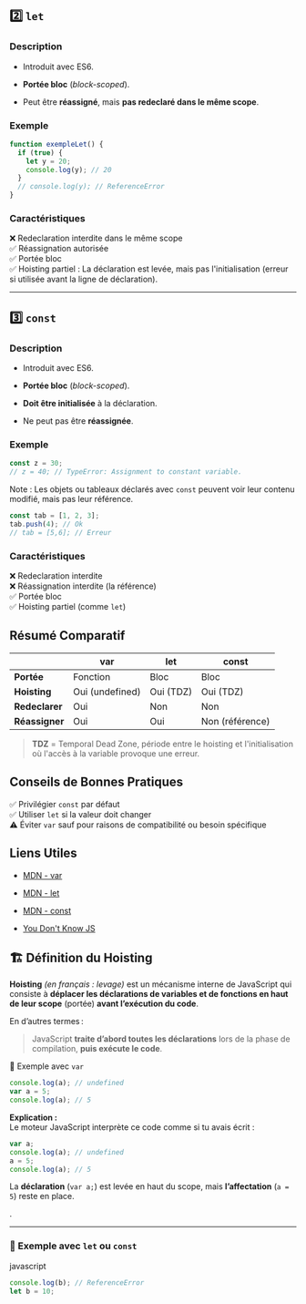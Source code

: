 ## 2️⃣ `let`

### Description

- Introduit avec ES6.

- **Portée bloc** (*block-scoped*).

- Peut être **réassigné**, mais **pas redeclaré dans le même scope**.

### Exemple

```js
function exempleLet() {
  if (true) {
    let y = 20;
    console.log(y); // 20
  }
  // console.log(y); // ReferenceError
}
```

### Caractéristiques

❌ Redeclaration interdite dans le même scope  
✅ Réassignation autorisée  
✅ Portée bloc  
✅ Hoisting partiel : La déclaration est levée, mais pas l'initialisation (erreur si utilisée avant la ligne de déclaration).

---

## 3️⃣ `const`

### Description

- Introduit avec ES6.

- **Portée bloc** (*block-scoped*).

- **Doit être initialisée** à la déclaration.

- Ne peut pas être **réassignée**.

### Exemple

```js
const z = 30;
// z = 40; // TypeError: Assignment to constant variable.
```

Note : Les objets ou tableaux déclarés avec `const` peuvent voir leur contenu modifié, mais pas leur référence.

```js
const tab = [1, 2, 3];
tab.push(4); // Ok
// tab = [5,6]; // Erreur
```

### Caractéristiques

❌ Redeclaration interdite  
❌ Réassignation interdite (la référence)  
✅ Portée bloc  
✅ Hoisting partiel (comme `let`)

## Résumé Comparatif

|                | var             | let       | const           |
| -------------- | --------------- | --------- | --------------- |
| **Portée**     | Fonction        | Bloc      | Bloc            |
| **Hoisting**   | Oui (undefined) | Oui (TDZ) | Oui (TDZ)       |
| **Redeclarer** | Oui             | Non       | Non             |
| **Réassigner** | Oui             | Oui       | Non (référence) |

> **TDZ** = Temporal Dead Zone, période entre le hoisting et l'initialisation où l'accès à la variable provoque une erreur.

## Conseils de Bonnes Pratiques

✅ Privilégier `const` par défaut  
✅ Utiliser `let` si la valeur doit changer  
⚠️ Éviter `var` sauf pour raisons de compatibilité ou besoin spécifique

## Liens Utiles

- [MDN - var](https://developer.mozilla.org/fr/docs/Web/JavaScript/Reference/Instructions/var)

- [MDN - let](https://developer.mozilla.org/fr/docs/Web/JavaScript/Reference/Instructions/let)

- [MDN - const](https://developer.mozilla.org/fr/docs/Web/JavaScript/Reference/Instructions/const)

- [You Don't Know JS](https://github.com/getify/You-Dont-Know-JS)

## 🏗️ Définition du Hoisting

**Hoisting** *(en français : levage)* est un mécanisme interne de JavaScript qui consiste à **déplacer les déclarations de variables et de fonctions en haut de leur scope** (portée) **avant l’exécution du code**.

En d’autres termes :

> JavaScript **traite d’abord toutes les déclarations** lors de la phase de compilation, **puis exécute le code**.

🎯 Exemple avec `var`

```js
console.log(a); // undefined
var a = 5;
console.log(a); // 5

```

**Explication :**  
Le moteur JavaScript interprète ce code comme si tu avais écrit :

```js
var a;
console.log(a); // undefined
a = 5;
console.log(a); // 5

```

La **déclaration** (`var a;`) est levée en haut du scope, mais **l’affectation** (`a = 5`) reste en place.

.

---

### 🎯 Exemple avec `let` ou `const`

javascript

```js
console.log(b); // ReferenceError
let b = 10;
```


